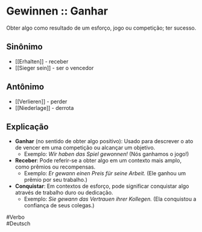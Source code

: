 # Gewinnen :: Ganhar
<!--SR:!2024-11-08,4,270-->
Obter algo como resultado de um esforço, jogo ou competição; ter sucesso.

## Sinônimo
- [[Erhalten]] - receber  
- [[Sieger sein]] - ser o vencedor  

## Antônimo
- [[Verlieren]] - perder  
- [[Niederlage]] - derrota  

## Explicação
- **Ganhar** (no sentido de obter algo positivo): Usado para descrever o ato de vencer em uma competição ou alcançar um objetivo.
	- Exemplo: *Wir haben das Spiel gewonnen!* (Nós ganhamos o jogo!)
- **Receber**: Pode referir-se a obter algo em um contexto mais amplo, como prêmios ou recompensas.
	- Exemplo: *Er gewann einen Preis für seine Arbeit.* (Ele ganhou um prêmio por seu trabalho.)
- **Conquistar**: Em contextos de esforço, pode significar conquistar algo através de trabalho duro ou dedicação.
	- Exemplo: *Sie gewann das Vertrauen ihrer Kollegen.* (Ela conquistou a confiança de seus colegas.)

#Verbo  
#Deutsch
